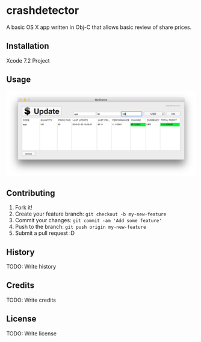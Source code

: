 # crashdetector

A basic OS X app written in Obj-C that allows basic review of share prices.

## Installation
Xcode 7.2 Project

## Usage

![ScreenShot](https://github.com/adamteale/myshares/blob/master/screenshots/myshares.png)

## Contributing
1. Fork it!
2. Create your feature branch: `git checkout -b my-new-feature`
3. Commit your changes: `git commit -am 'Add some feature'`
4. Push to the branch: `git push origin my-new-feature`
5. Submit a pull request :D
## History
TODO: Write history
## Credits
TODO: Write credits
## License
TODO: Write license
